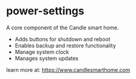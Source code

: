 # power-settings

A core component of the Candle smart home.

- Adds buttons for shutdown and reboot
- Enables backup and restore functionality
- Manage system clock
- Manages system updates

learn more at:
https://www.candlesmarthome.com

